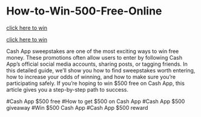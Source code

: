 # How-to-Win-500-Free-Online

[click here to win](https://bestgifthub.online/how-to-get-500-free-on-cash-app/)

[click here to win](https://bestgifthub.online/how-to-get-500-free-on-cash-app/)

Cash App sweepstakes are one of the most exciting ways to win free money. These promotions often allow users to enter by following Cash App’s official social media accounts, sharing posts, or tagging friends. In this detailed guide, we’ll show you how to find sweepstakes worth entering, how to increase your odds of winning, and how to make sure you’re participating safely. If you’re hoping to win $500 free on Cash App, this article gives you a step-by-step path to success.

#Cash App $500 free #How to get $500 on Cash App #Cash App $500 giveaway #Win $500 Cash App #Cash App $500 reward
